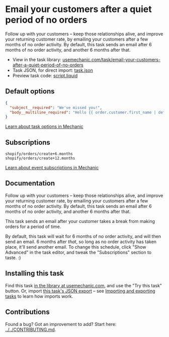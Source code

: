 # Email your customers after a quiet period of no orders

Follow up with your customers – keep those relationships alive, and improve your returning customer rate, by emailing your customers after a few months of no order activity. By default, this task sends an email after 6 months of no order activity, and another 6 months after that.

* View in the task library: [usemechanic.com/task/email-your-customers-after-a-quiet-period-of-no-orders](https://usemechanic.com/task/email-your-customers-after-a-quiet-period-of-no-orders)
* Task JSON, for direct import: [task.json](../../tasks/email-your-customers-after-a-quiet-period-of-no-orders.json)
* Preview task code: [script.liquid](./script.liquid)

## Default options

```json
{
  "subject__required": "We've missed you!",
  "body__multiline_required": "Hello {{ order.customer.first_name | default: \"friend\" }},\n\nIt's been a while since you placed an order. Why not see what we have in store for you?\n\nSee you soon,\n\n{{ shop.name }}"
}
```

[Learn about task options in Mechanic](https://docs.usemechanic.com/article/471-task-options)

## Subscriptions

```liquid
shopify/orders/create+6.months
shopify/orders/create+12.months
```

[Learn about event subscriptions in Mechanic](https://docs.usemechanic.com/article/408-subscriptions)

## Documentation

Follow up with your customers – keep those relationships alive, and improve your returning customer rate, by emailing your customers after a few months of no order activity. By default, this task sends an email after 6 months of no order activity, and another 6 months after that.

This task sends an email after your customer takes a break from making orders for a period of time.

By default, this task will wait for 6 months of no order activity, and will then send an email. 6 months after _that_, so long as no order activity has taken place, it'll send another email. To change this schedule, click "Show Advanced" in the task editor, and tweak the "Subscriptions" section to taste. :)

## Installing this task

Find this task [in the library at usemechanic.com](https://usemechanic.com/task/email-your-customers-after-a-quiet-period-of-no-orders), and use the "Try this task" button. Or, import [this task's JSON export](../../tasks/email-your-customers-after-a-quiet-period-of-no-orders.json) – see [Importing and exporting tasks](https://docs.usemechanic.com/article/505-importing-and-exporting-tasks) to learn how imports work.

## Contributions

Found a bug? Got an improvement to add? Start here: [../../CONTRIBUTING.md](../../CONTRIBUTING.md).
